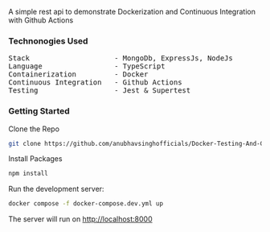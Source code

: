 A simple rest api to demonstrate Dockerization and Continuous Integration with Github Actions

### Technonogies Used

<pre>
Stack                    - MongoDb, ExpressJs, NodeJs
Language                 - TypeScript
Containerization         - Docker
Continuous Integration   - Github Actions
Testing                  - Jest & Supertest
</pre>

### Getting Started

Clone the Repo

```bash
git clone https://github.com/anubhavsinghofficials/Docker-Testing-And-Cicd.git
```

Install Packages

```bash
npm install
```

Run the development server:

```bash
docker compose -f docker-compose.dev.yml up
```

The server will run on [http://localhost:8000](http://localhost:8000)
